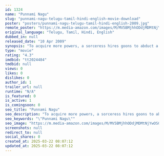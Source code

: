 ```yaml
---
id: 1324
name: "Punnami Nagu"
slug: "punnami-nagu-telugu-tamil-hindi-english-movie-download"
poster: "posters/punnami-nagu-telugu-tamil-hindi-english-2009.jpg"
remote_poster: "https://m.media-amazon.com/images/M/MV5BMjhhODdjMDMtNjYwOS00NGI5LWJjMTgtMDM1ZDAzNmNhYzI4XkEyXkFqcGdeQXVyMjA4OTI5NDQ@._V1_SX300.jpg"
original_language: "Telugu, Tamil, Hindi, English"
dubbed_in: null
released_date: "10 Apr 2009"
synopsis: "To acquire more powers, a sorceress hires goons to abduct a unique Godly serpent."
type: "movie"
rating: "4.3"
imdbid: "tt2024484"
tmdbid: null
views: 0
likes: 0
dislikes: 0
author_id: 1
trailer_url: null
runtime: "N/A"
is_featured: 0
is_active: 1
is_comingsoon: 0
seo_title: "Punnami Nagu"
seo_description: "To acquire more powers, a sorceress hires goons to abduct a unique Godly serpent."
seo_keywords: "\"Punnami Nagu\""
seo_image: "https://m.media-amazon.com/images/M/MV5BMjhhODdjMDMtNjYwOS00NGI5LWJjMTgtMDM1ZDAzNmNhYzI4XkEyXkFqcGdeQXVyMjA4OTI5NDQ@._V1_SX300.jpg"
screenshots: null
redirect_to: null
social_shares: 0
created_at: 2025-03-22 08:07:12
updated_at: 2025-03-22 08:07:12
---
```


